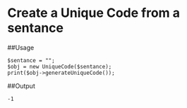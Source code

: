 # Create a Unique Code from a sentance

##Usage
```
$sentance = "";
$obj = new UniqueCode($sentance);
print($obj->generateUniqueCode());
```

##Output
```
-1
```